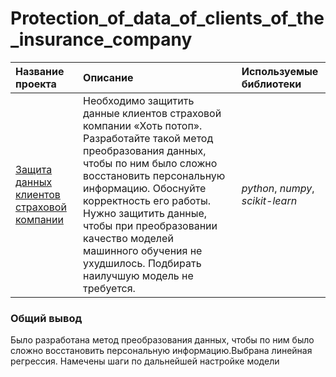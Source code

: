 # Protection_of_data_of_clients_of_the_insurance_company
| Название проекта | Описание | Используемые библиотеки | 
| :---------------------- | :---------------------- | :---------------------- |
| [Защита данных клиентов страховой компании](Protection_of_data_of_clients_of_the_insurance_company) | Необходимо защитить данные клиентов страховой компании «Хоть потоп». Разработайте такой метод преобразования данных, чтобы по ним было сложно восстановить персональную информацию. Обоснуйте корректность его работы. Нужно защитить данные, чтобы при преобразовании качество моделей машинного обучения не ухудшилось. Подбирать наилучшую модель не требуется.| *python*, *numpy*, *scikit-learn* |



### Общий вывод

Было разработана метод преобразования данных, чтобы по ним было сложно восстановить персональную информацию.Выбрана линейная регрессия. Намечены шаги по дальнейшей настройке модели
